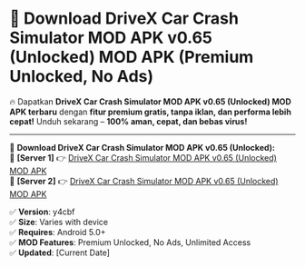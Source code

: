 # 🚀 Download DriveX Car Crash Simulator MOD APK v0.65 (Unlocked) MOD APK (Premium Unlocked, No Ads)  

🔥 Dapatkan **DriveX Car Crash Simulator MOD APK v0.65 (Unlocked) MOD APK terbaru** dengan **fitur premium gratis, tanpa iklan, dan performa lebih cepat!** Unduh sekarang – **100% aman, cepat, dan bebas virus!**  

---


🔽 **Download DriveX Car Crash Simulator MOD APK v0.65 (Unlocked):**  
🔹 **[Server 1]** 👉 [DriveX Car Crash Simulator MOD APK v0.65 (Unlocked) MOD APK](https://apkcomod.com?title=DriveX_Car_Crash_Simulator_MOD_APK_v0.65_(Unlocked))  
🔹 **[Server 2]** 👉 [DriveX Car Crash Simulator MOD APK v0.65 (Unlocked) MOD APK](https://apkcomod.com?title=DriveX_Car_Crash_Simulator_MOD_APK_v0.65_(Unlocked))  


✅ **Version**: y4cbf  
✅ **Size**: Varies with device  
✅ **Requires**: Android 5.0+  
✅ **MOD Features**: Premium Unlocked, No Ads, Unlimited Access  
✅ **Updated**: [Current Date]  